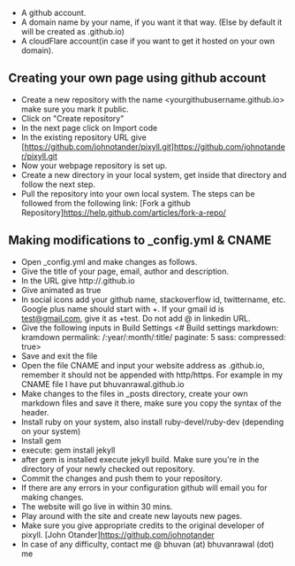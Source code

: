 * A github account.
* A domain name by your name, if you want it that way. (Else by default it will be created as <yourGithubname>.github.io)
* A cloudFlare account(in case if you want to get it hosted on your own domain).

## Creating your own page using github account

* Create a new repository with the name <yourgithubusername.github.io> make sure you mark it public.
* Click on "Create repository"
* In the next page click on Import code
* In the existing repository URL give [https://github.com/johnotander/pixyll.git]https://github.com/johnotander/pixyll.git
* Now your webpage repository is set up.
* Create a new directory in your local system, get inside that directory and follow the next step.
* Pull the repository into your own local system. The steps can be followed from the following link: [Fork a github Repository]https://help.github.com/articles/fork-a-repo/

## Making modifications to _config.yml & CNAME

* Open _config.yml and make changes as follows.
 * Give the title of your page, email, author and description.
 * In the URL give http://<yourgithubname>.github.io
 *  Give animated as true
 * In social icons add your github name, stackoverflow id, twittername, etc. Google plus name should start with +. If your gmail id is test@gmail.com, give it as +test. Do not add @ in linkedin URL.
 * Give the following inputs in Build Settings 
		<# Build settings
		markdown: kramdown
		permalink: /:year/:month/:title/
		paginate: 5
		sass:
		compressed: true>
 *  Save and exit the file
 * Open the file CNAME and input your website address as <yourname>.github.io, remember it should not be appended with http/https. For example in my CNAME file I have put bhuvanrawal.github.io
* Make changes to the files in _posts directory, create your own markdown files and save it there, make sure you copy the syntax of the header.
*  Install ruby on your system, also install ruby-devel/ruby-dev (depending on your system)
 * Install gem
 * execute: gem install jekyll
 * after gem is installed execute jekyll build. Make sure you're in the directory of your newly checked out repository.
* Commit the changes and push them to your repository.
 * If there are any errors in your configuration github will email you for making changes.
* The website will go live in within 30 mins.
* Play around with the site and create new layouts new pages.
* Make sure you give appropriate credits to the original developer of pixyll. [John Otander]https://github.com/johnotander
* In case of any difficulty, contact me @ bhuvan (at) bhuvanrawal (dot) me
 
